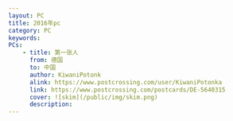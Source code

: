 ```yaml
---
layout: PC
title: 2016年pc
category: PC
keywords: 
PCs: 
    - title: 第一张人
      from: 德国
      to: 中国
      author: KiwaniPotonk
      alink: https://www.postcrossing.com/user/KiwaniPotonka
      link: https://www.postcrossing.com/postcards/DE-5640315
      cover: ![skim](/public/img/skim.png)
      description: 
---
```

